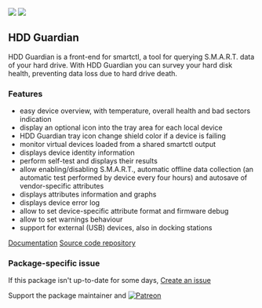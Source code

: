 [![](https://img.shields.io/chocolatey/v/hddguardian?color=green&label=hddguardian)](https://chocolatey.org/packages/hddguardian) [![](https://img.shields.io/chocolatey/dt/hddguardian)](https://chocolatey.org/packages/hddguardian)

## HDD Guardian

HDD Guardian is a front-end for smartctl, a tool for querying S.M.A.R.T. data of your hard drive. With HDD Guardian you can survey your hard disk health, preventing data loss due to hard drive death.

### Features
* easy device overview, with temperature, overall health and bad sectors indication
* display an optional icon into the tray area for each local device
* HDD Guardian tray icon change shield color if a device is failing
* monitor virtual devices loaded from a shared smartctl output
* displays device identity information
* perform self-test and displays their results
* allow enabling/disabling S.M.A.R.T., automatic offline data collection (an automatic test performed by device every four hours) and autosave of vendor-specific attributes
* displays attributes information and graphs
* displays device error log
* allow to set device-specific attribute format and firmware debug
* allow to set warnings behaviour
* support for external (USB) devices, also in docking stations

[Documentation](http://hddguardian.codeplex.com/documentation)
[Source code repository](http://hddguardian.codeplex.com/SourceControl/latest)

### Package-specific issue
If this package isn't up-to-date for some days, [Create an issue](https://github.com/tunisiano187/Chocolatey-packages/issues/new/choose)

Support the package maintainer and [![Patreon](https://cdn.jsdelivr.net/gh/tunisiano187/Chocolatey-packages@d15c4e19c709e7148588d4523ffc6dd3cd3c7e5e/icons/patreon.png)](https://www.patreon.com/tunisiano)
